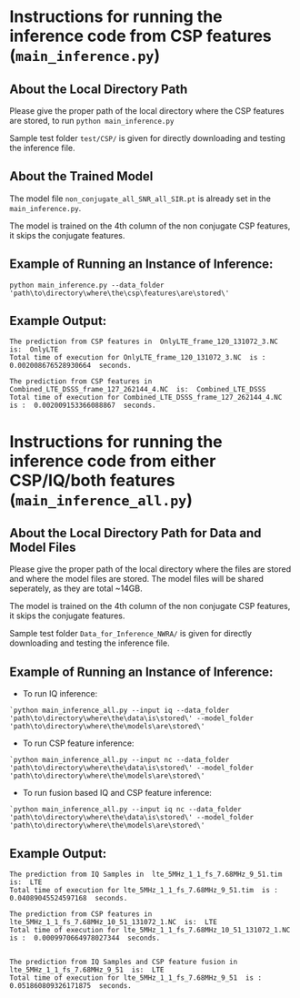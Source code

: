 # Instructions for running the inference code from CSP features (`main_inference.py`)

## About the Local Directory Path
Please give the proper path of the local directory where the CSP features are stored, to run `python main_inference.py`

Sample test folder `test/CSP/` is given for directly downloading and testing the inference file. 

## About the Trained Model
The model file `non_conjugate_all_SNR_all_SIR.pt` is already set in the `main_inference.py`.

The model is trained on the 4th column of the non conjugate CSP features, it skips the conjugate features. 

## Example of Running an Instance of Inference:
~~~
python main_inference.py --data_folder 'path\to\directory\where\the\csp\features\are\stored\'
~~~

## Example Output:
~~~
The prediction from CSP features in  OnlyLTE_frame_120_131072_3.NC  is:  OnlyLTE
Total time of execution for OnlyLTE_frame_120_131072_3.NC  is :  0.002008676528930664  seconds.

The prediction from CSP features in  Combined_LTE_DSSS_frame_127_262144_4.NC  is:  Combined_LTE_DSSS
Total time of execution for Combined_LTE_DSSS_frame_127_262144_4.NC  is :  0.002009153366088867  seconds.
~~~


# Instructions for running the inference code from either CSP/IQ/both features (`main_inference_all.py`)

## About the Local Directory Path for Data and Model Files 
Please give the proper path of the local directory where the files are stored and where the model files are stored.  The model files will be shared seperately, as they are total ~14GB.

The model is trained on the 4th column of the non conjugate CSP features, it skips the conjugate features. 

Sample test folder `Data_for_Inference_NWRA/` is given for directly downloading and testing the inference file. 

## Example of Running an Instance of Inference:
* To run IQ inference: 
~~~
`python main_inference_all.py --input iq --data_folder 'path\to\directory\where\the\data\is\stored\' --model_folder 'path\to\directory\where\the\models\are\stored\' 
~~~

* To run CSP feature inference: 
~~~
`python main_inference_all.py --input nc --data_folder 'path\to\directory\where\the\data\is\stored\' --model_folder 'path\to\directory\where\the\models\are\stored\' 
~~~

* To run fusion based IQ and CSP feature inference: 
~~~
`python main_inference_all.py --input iq nc --data_folder 'path\to\directory\where\the\data\is\stored\' --model_folder 'path\to\directory\where\the\models\are\stored\' 
~~~

## Example Output:
~~~
The prediction from IQ Samples in  lte_5MHz_1_1_fs_7.68MHz_9_51.tim  is:  LTE
Total time of execution for lte_5MHz_1_1_fs_7.68MHz_9_51.tim  is :  0.04089045524597168  seconds.

The prediction from CSP features in  lte_5MHz_1_1_fs_7.68MHz_10_51_131072_1.NC  is:  LTE
Total time of execution for lte_5MHz_1_1_fs_7.68MHz_10_51_131072_1.NC  is :  0.0009970664978027344  seconds.

 
The prediction from IQ Samples and CSP feature fusion in  lte_5MHz_1_1_fs_7.68MHz_9_51  is:  LTE
Total time of execution for lte_5MHz_1_1_fs_7.68MHz_9_51  is :  0.051860809326171875  seconds.
~~~
